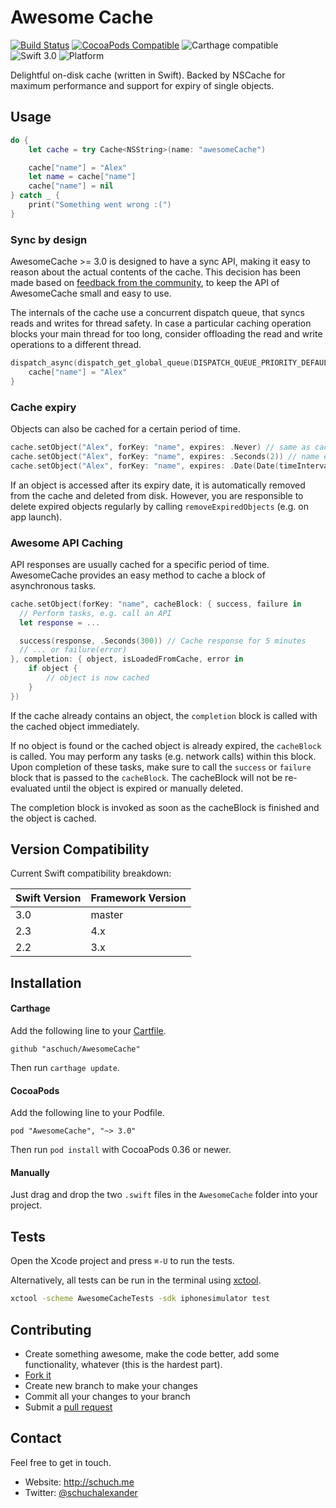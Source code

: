 # Awesome Cache

[![Build Status](https://travis-ci.org/aschuch/AwesomeCache.svg)](https://travis-ci.org/aschuch/AwesomeCache)
[![CocoaPods Compatible](https://img.shields.io/cocoapods/v/AwesomeCache.svg)](https://img.shields.io/cocoapods/v/AwesomeCache.svg)
![Carthage compatible](https://img.shields.io/badge/Carthage-compatible-4BC51D.svg?style=flat)
![Swift 3.0](https://img.shields.io/badge/Swift-3.0-orange.svg)
![Platform](https://img.shields.io/badge/platform-iOS%20%7C%20watchOS%20%7C%20tvOS-lightgrey.svg)

Delightful on-disk cache (written in Swift).
Backed by NSCache for maximum performance and support for expiry of single objects.


## Usage

```swift
do {
    let cache = try Cache<NSString>(name: "awesomeCache")

    cache["name"] = "Alex"
    let name = cache["name"]
    cache["name"] = nil
} catch _ {
    print("Something went wrong :(")
}
```

### Sync by design

AwesomeCache >= 3.0 is designed to have a sync API, making it easy to reason about the actual contents of the cache. This decision has been made based on [feedback from the community](issues/33), to keep the API of AwesomeCache small and easy to use. 

The internals of the cache use a concurrent dispatch queue, that syncs reads and writes for thread safety. In case a particular caching operation blocks your main thread for too long, consider offloading the read and write operations to a different thread.

```swift
dispatch_async(dispatch_get_global_queue(DISPATCH_QUEUE_PRIORITY_DEFAULT, 0)) {
	cache["name"] = "Alex"
}
```

### Cache expiry

Objects can also be cached for a certain period of time.

```swift
cache.setObject("Alex", forKey: "name", expires: .Never) // same as cache["name"] = "Alex"
cache.setObject("Alex", forKey: "name", expires: .Seconds(2)) // name expires in 2 seconds
cache.setObject("Alex", forKey: "name", expires: .Date(Date(timeIntervalSince1970: 1428364800))) // name expires on 4th of July 2015
```

If an object is accessed after its expiry date, it is automatically removed from the cache and deleted from disk.
However, you are responsible to delete expired objects regularly by calling `removeExpiredObjects` (e.g. on app launch).

### Awesome API Caching

API responses are usually cached for a specific period of time. AwesomeCache provides an easy method to cache a block of asynchronous tasks.

```swift
cache.setObject(forKey: "name", cacheBlock: { success, failure in
  // Perform tasks, e.g. call an API
  let response = ...

  success(response, .Seconds(300)) // Cache response for 5 minutes
  // ... or failure(error)
}, completion: { object, isLoadedFromCache, error in
	if object {
	 	// object is now cached
	}
})
```

If the cache already contains an object, the `completion` block is called with the cached object immediately.

If no object is found or the cached object is already expired, the `cacheBlock` is called.
You may perform any tasks (e.g. network calls) within this block. Upon completion of these tasks, make sure to call the `success` or `failure` block that is passed to the `cacheBlock`. The cacheBlock will not be re-evaluated until the object is expired or manually deleted.

The completion block is invoked as soon as the cacheBlock is finished and the object is cached.

## Version Compatibility

Current Swift compatibility breakdown:

| Swift Version | Framework Version |
| ------------- | ----------------- |
| 3.0           | master            |
| 2.3           | 4.x               |
| 2.2           | 3.x               |

[all releases]: https://github.com/aschuch/AwesomeCache/releases

## Installation

#### Carthage

Add the following line to your [Cartfile](https://github.com/Carthage/Carthage/blob/master/Documentation/Artifacts.md#cartfile).

```
github "aschuch/AwesomeCache"
```

Then run `carthage update`.

#### CocoaPods

Add the following line to your Podfile.

```
pod "AwesomeCache", "~> 3.0"
```

Then run `pod install` with CocoaPods 0.36 or newer.

#### Manually

Just drag and drop the two `.swift` files in the `AwesomeCache` folder into your project.

## Tests

Open the Xcode project and press `⌘-U` to run the tests.

Alternatively, all tests can be run in the terminal using [xctool](https://github.com/facebook/xctool).

```bash
xctool -scheme AwesomeCacheTests -sdk iphonesimulator test
```

## Contributing

* Create something awesome, make the code better, add some functionality,
  whatever (this is the hardest part).
* [Fork it](http://help.github.com/forking/)
* Create new branch to make your changes
* Commit all your changes to your branch
* Submit a [pull request](http://help.github.com/pull-requests/)


## Contact

Feel free to get in touch.

* Website: <http://schuch.me>
* Twitter: [@schuchalexander](http://twitter.com/schuchalexander)
